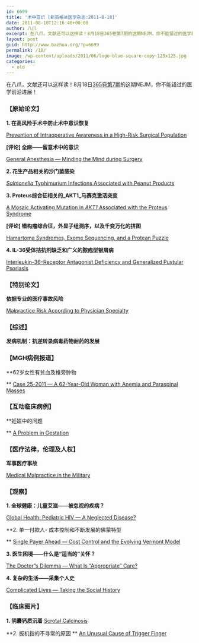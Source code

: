 ```yaml
---
id: 6699
title: '术中意识 [新英格兰医学杂志:2011-8-18]'
date: 2011-08-18T12:16:40+00:00
author: 八爪
excerpt: 在八爪，文献还可以这样读！8月18日365卷第7期的这期NEJM，你不能错过的医学前沿进展！
layout: post
guid: http://www.bazhua.org/?p=6699
permalink: /18/
image: /wp-content/uploads/2011/06/logo-blue-square-copy-125x125.jpg
categories:
  - old
---
```

在八爪，文献还可以这样读！8月18日<a href="http://www.nejm.org/toc/nejm/365/7" target="_self">365卷第7期</a>的这期NEJM，你不能错过的医学前沿进展！

### 【原始论文】

**1. 在高风险手术中防止术中意识恢复**
  
[Prevention of Intraoperative Awareness in a High-Risk Surgical Population](http://www.nejm.org/doi/full/10.1056/NEJMoa1100403)
  
**[评论] 全麻——留意术中的意识**
  
[General Anesthesia — Minding the Mind during Surgery](http://www.nejm.org/doi/full/10.1056/NEJMe1107203)

**2. 花生产品相关的沙门菌感染**
  
[_Salmonella_ Typhimurium Infections Associated with Peanut Products](http://www.nejm.org/doi/full/10.1056/NEJMoa1011208)

**3. Proteus综合征相关的_AKT1_马赛克激活突变**
  
[A Mosaic Activating Mutation in _AKT1_ Associated with the Proteus Syndrome](http://www.nejm.org/doi/full/10.1056/NEJMoa1104017)
  
**[评论] 错构瘤综合征，外显子组测序，以及千变万化的拼图**
  
[Hamartoma Syndromes, Exome Sequencing, and a Protean Puzzle](http://www.nejm.org/doi/full/10.1056/NEJMe1107384)

**4. IL-36受体拮抗剂缺乏和广义的脓疱型银屑病**
  
[Interleukin-36–Receptor Antagonist Deficiency and Generalized Pustular Psoriasis](http://www.nejm.org/doi/full/10.1056/NEJMoa1013068)

### 【特别论文】

**依据专业的医疗事故风险**
  
[Malpractice Risk According to Physician Specialty](http://www.nejm.org/doi/full/10.1056/NEJMsa1012370)

### 【综述】

**发病机制：抗逆转录病毒药物耐药的发展** 

### 【MGH病例报道】

**62岁女性有贫血及椎旁肿物
  
** [Case 25-2011 — A 62-Year-Old Woman with Anemia and Paraspinal Masses](http://www.nejm.org/doi/full/10.1056/NEJMcpc1013925)

### 【互动临床病例】

**妊娠中的问题
  
** [A Problem in Gestation](http://www.nejm.org/doi/full/10.1056/NEJMimc1102665)

### 【医疗法律，伦理及人权】

**军事医疗事故**
  
[Medical Malpractice in the Military](http://www.nejm.org/doi/full/10.1056/NEJMhle1104066)

### 【观察】

**1. 全球健康：儿童艾滋——被忽视的疾病？**
  
[Global Health: Pediatric HIV — A Neglected Disease?](http://www.nejm.org/doi/full/10.1056/NEJMp1107275)

**2. 单一付款人- 成本控制和不断发展的佛蒙特型
  
** [Single Payer Ahead — Cost Control and the Evolving Vermont Model](http://www.nejm.org/doi/full/10.1056/NEJMp1104562)

[](http://www.nejm.org/doi/full/10.1056/NEJMp1106090)**3. 医生困境——什么是“适当的”关怀？**
  
[The Doctor&#8221;s Dilemma — What Is “Appropriate” Care?](http://www.nejm.org/doi/full/10.1056/NEJMp1107283)

**4. 复杂的生活——采集个人史**
  
[Complicated Lives — Taking the Social History](http://www.nejm.org/doi/full/10.1056/NEJMp1106985)

### 【临床图片】

**1. 阴囊钙质沉着** [Scrotal Calcinosis](http://www.nejm.org/doi/full/10.1056/NEJMicm1013803)

**2. 扳机指的不寻常的原因 ** [An Unusual Cause of Trigger Finger](http://www.nejm.org/doi/full/10.1056/NEJMicm1012468)
